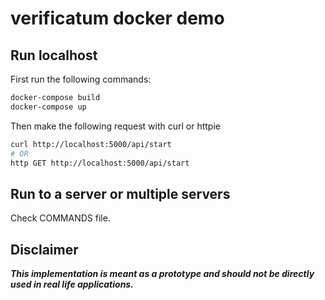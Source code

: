 # verificatum docker demo

## Run localhost

First run the following commands:

```bash
docker-compose build
docker-compose up
```

Then make the following request with curl or httpie

```bash
curl http://localhost:5000/api/start
# OR
http GET http://localhost:5000/api/start
```

## Run to a server or multiple servers

Check COMMANDS file.

## Disclaimer

***This implementation is meant as a prototype and should not
be directly used in real life applications.***
